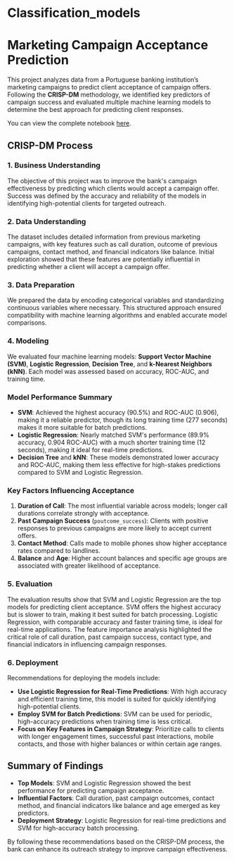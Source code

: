 # Classification_models


# Marketing Campaign Acceptance Prediction

This project analyzes data from a Portuguese banking institution’s marketing campaigns to predict client acceptance of campaign offers. Following the **CRISP-DM** methodology, we identified key predictors of campaign success and evaluated multiple machine learning models to determine the best approach for predicting client responses.

You can view the complete notebook [here](https://github.com/humbertoturpo/Classification_models/blob/main/Comparing%20Classifiers.ipynb).


## CRISP-DM Process

### 1. Business Understanding

The objective of this project was to improve the bank's campaign effectiveness by predicting which clients would accept a campaign offer. Success was defined by the accuracy and reliability of the models in identifying high-potential clients for targeted outreach.

### 2. Data Understanding

The dataset includes detailed information from previous marketing campaigns, with key features such as call duration, outcome of previous campaigns, contact method, and financial indicators like balance. Initial exploration showed that these features are potentially influential in predicting whether a client will accept a campaign offer.

### 3. Data Preparation

We prepared the data by encoding categorical variables and standardizing continuous variables where necessary. This structured approach ensured compatibility with machine learning algorithms and enabled accurate model comparisons.

### 4. Modeling

We evaluated four machine learning models: **Support Vector Machine (SVM)**, **Logistic Regression**, **Decision Tree**, and **k-Nearest Neighbors (kNN)**. Each model was assessed based on accuracy, ROC-AUC, and training time.

### Model Performance Summary

- **SVM**: Achieved the highest accuracy (90.5%) and ROC-AUC (0.906), making it a reliable predictor, though its long training time (277 seconds) makes it more suitable for batch predictions.
- **Logistic Regression**: Nearly matched SVM's performance (89.9% accuracy, 0.904 ROC-AUC) with a much shorter training time (12 seconds), making it ideal for real-time predictions.
- **Decision Tree** and **kNN**: These models demonstrated lower accuracy and ROC-AUC, making them less effective for high-stakes predictions compared to SVM and Logistic Regression.

### Key Factors Influencing Acceptance

1. **Duration of Call**: The most influential variable across models; longer call durations correlate strongly with acceptance.
2. **Past Campaign Success** (`poutcome_success`): Clients with positive responses to previous campaigns are more likely to accept current offers.
3. **Contact Method**: Calls made to mobile phones show higher acceptance rates compared to landlines.
4. **Balance** and **Age**: Higher account balances and specific age groups are associated with greater likelihood of acceptance.

### 5. Evaluation

The evaluation results show that SVM and Logistic Regression are the top models for predicting client acceptance. SVM offers the highest accuracy but is slower to train, making it best suited for batch processing. Logistic Regression, with comparable accuracy and faster training time, is ideal for real-time applications. The feature importance analysis highlighted the critical role of call duration, past campaign success, contact type, and financial indicators in influencing campaign responses.

### 6. Deployment

Recommendations for deploying the models include:

- **Use Logistic Regression for Real-Time Predictions**: With high accuracy and efficient training time, this model is suited for quickly identifying high-potential clients.
- **Employ SVM for Batch Predictions**: SVM can be used for periodic, high-accuracy predictions when training time is less critical.
- **Focus on Key Features in Campaign Strategy**: Prioritize calls to clients with longer engagement times, successful past interactions, mobile contacts, and those with higher balances or within certain age ranges.

## Summary of Findings

- **Top Models**: SVM and Logistic Regression showed the best performance for predicting campaign acceptance.
- **Influential Factors**: Call duration, past campaign outcomes, contact method, and financial indicators like balance and age emerged as key predictors.
- **Deployment Strategy**: Logistic Regression for real-time predictions and SVM for high-accuracy batch processing.

By following these recommendations based on the CRISP-DM process, the bank can enhance its outreach strategy to improve campaign effectiveness.

